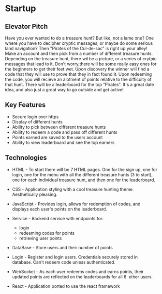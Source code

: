 # Startup

## Elevator Pitch

Have you ever wanted to do a treasure hunt? But like, not a lame one? One where you have to decipher cryptic messages, or maybe do some serious land navigation?
Then "Pirates of the Cul-de-sac" is right up your alley! Make an account and then pick from a number of different treasure hunts. Depending on the treasure hunt, 
there wil be a picture, or a series of crytpic messages that lead to it. Don't worry,there will be some really easy ones for the beginners to get their feet wet. 
Upon discovery the winner will find a code that they will use to prove that they in fact found it. Upon redeeming the code, you will recieve an alotment of points 
relative to the difficulty of that hunt. There will be a leaderboard for the top "Pirates". It's a great date idea, and also just a great way to go outside and
get active!

## Key Features

- Secure login over https
- Display of different hunts
- Ability to pick between different treasure hunts
- Ability to redeem a code and pass off different hunts
- Points earned are saved to the users account
- Ability to view leaderboard and see the top earners

## Technologies

- HTML - To start there will be 7 HTML pages. One for the sign up, one for login, one for the menu with all the different treasure hunts (3 to start), one for each individual treasure hunt, and then one for the leaderboard.


- CSS - Application styling with a cool treasure hunting theme. Aesthetically pleasing.


- JavaScript - Provides login, allows for redemption of codes, and displays each user's points on the leaderboard.


- Service - Backend service with endpoints for:
    - login
    - redeeming codes for points
    - retrieving user points


- DataBase - Store users and their number of points


- Login - Register and login users. Credentials securely stored in database. Can't redeem code unless authenticated.


- WebSocket - As each user redeems codes and earns points, their updated points are reflected on the leaderboards for all 8. other users.


- React - Application ported to use the react framework
